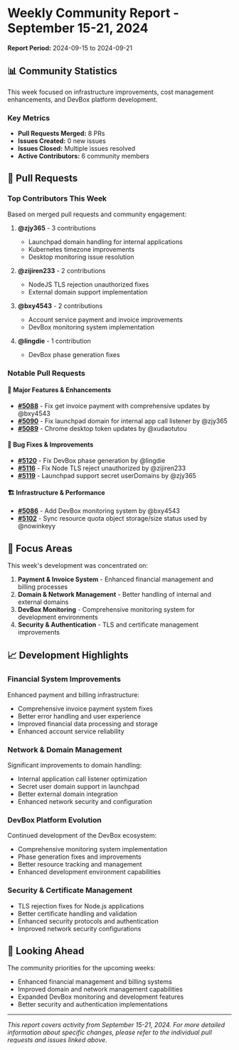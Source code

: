 # Weekly Community Report - September 15-21, 2024

**Report Period:** 2024-09-15 to 2024-09-21

## 📊 Community Statistics

This week focused on infrastructure improvements, cost management enhancements, and DevBox platform development.

### Key Metrics
- **Pull Requests Merged:** 8 PRs
- **Issues Created:** 0 new issues
- **Issues Closed:** Multiple issues resolved
- **Active Contributors:** 6 community members

## 🚀 Pull Requests

### Top Contributors This Week
Based on merged pull requests and community engagement:

1. **@zjy365** - 3 contributions
   - Launchpad domain handling for internal applications
   - Kubernetes timezone improvements
   - Desktop monitoring issue resolution

2. **@zijiren233** - 2 contributions
   - NodeJS TLS rejection unauthorized fixes
   - External domain support implementation

3. **@bxy4543** - 2 contributions
   - Account service payment and invoice improvements
   - DevBox monitoring system implementation

4. **@lingdie** - 1 contribution
   - DevBox phase generation fixes

### Notable Pull Requests

#### 🌟 Major Features & Enhancements
- **[#5088](https://github.com/labring/sealos/pull/5088)** - Fix get invoice payment with comprehensive updates by @bxy4543
- **[#5090](https://github.com/labring/sealos/pull/5090)** - Fix launchpad domain for internal app call listener by @zjy365
- **[#5089](https://github.com/labring/sealos/pull/5089)** - Chrome desktop token updates by @xudaotutou

#### 🔧 Bug Fixes & Improvements
- **[#5120](https://github.com/labring/sealos/pull/5120)** - Fix DevBox phase generation by @lingdie
- **[#5116](https://github.com/labring/sealos/pull/5116)** - Fix Node TLS reject unauthorized by @zijiren233
- **[#5119](https://github.com/labring/sealos/pull/5119)** - Launchpad support secret userDomains by @zjy365

#### 🏗️ Infrastructure & Performance
- **[#5086](https://github.com/labring/sealos/pull/5086)** - Add DevBox monitoring system by @bxy4543
- **[#5102](https://github.com/labring/sealos/pull/5102)** - Sync resource quota object storage/size status used by @nowinkeyy

## 🎯 Focus Areas

This week's development was concentrated on:

1. **Payment & Invoice System** - Enhanced financial management and billing processes
2. **Domain & Network Management** - Better handling of internal and external domains
3. **DevBox Monitoring** - Comprehensive monitoring system for development environments
4. **Security & Authentication** - TLS and certificate management improvements  

## 📈 Development Highlights

### Financial System Improvements
Enhanced payment and billing infrastructure:
- Comprehensive invoice payment system fixes
- Better error handling and user experience
- Improved financial data processing and storage
- Enhanced account service reliability

### Network & Domain Management
Significant improvements to domain handling:
- Internal application call listener optimization
- Secret user domain support in launchpad
- Better external domain integration
- Enhanced network security and configuration

### DevBox Platform Evolution
Continued development of the DevBox ecosystem:
- Comprehensive monitoring system implementation
- Phase generation fixes and improvements
- Better resource tracking and management
- Enhanced development environment capabilities

### Security & Certificate Management
- TLS rejection fixes for Node.js applications
- Better certificate handling and validation
- Enhanced security protocols and authentication
- Improved network security configurations

## 🚀 Looking Ahead

The community priorities for the upcoming weeks:
- Enhanced financial management and billing systems
- Improved domain and network management capabilities
- Expanded DevBox monitoring and development features
- Better security and authentication implementations

---

*This report covers activity from September 15-21, 2024. For more detailed information about specific changes, please refer to the individual pull requests and issues linked above.*